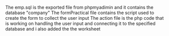 The emp.sql is the exported file from phpmyadimin and it contains the database "company"
The formPractical file contains the script used to create the form to collect the user input
The action file is the php code that is working on handling the user input and connecting it to the specified database
and i also added the the worksheet
